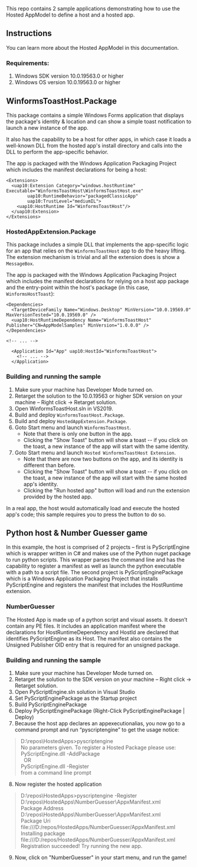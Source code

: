 This repo contains 2 sample applications demonstrating how to use the Hosted AppModel to define a host and a hosted app.

## Instructions
You can learn more about the Hosted AppModel in this documentation.

### Requirements:
1. Windows SDK version 10.0.19563.0 or higher
2. Windows OS version 10.0.19563.0 or higher

## WinformsToastHost.Package
This package contains a simple Windows Forms application that displays the package's identity & 
location and can show a simple toast notification to launch a new instance of the app. 

It also has the capability to be a host for other apps, in which case it loads a well-known DLL
from the hosted app's install directory and calls into the DLL to perform the app-specific 
behavior.

The app is packaged with the Windows Application Packaging Project which includes the 
manifest declarations for being a host:

```
<Extensions>
  <uap10:Extension Category="windows.hostRuntime" Executable="WinformsToastHost\WinformsToastHost.exe"
        uap10:RuntimeBehavior="packagedClassicApp"
        uap10:TrustLevel="mediumIL">
    <uap10:HostRuntime Id="WinformsToastHost"/>
  </uap10:Extension>
</Extensions>
```

### HostedAppExtension.Package
This package includes a simple DLL that implements the app-specific logic for an app
that relies on the `WinformsToastHost` app to do the heavy lifting. The extension mechanism
is trivial and all the extension does is show a `MessageBox`.

The app is packaged with the Windows Application Packaging Project which includes the 
manifest declarations for relying on a host app package and the entry-point within the
host's package (in this case, `WinformsHostToast`):

```
<Dependencies>
  <TargetDeviceFamily Name="Windows.Desktop" MinVersion="10.0.19569.0" MaxVersionTested="10.0.19569.0" />
  <uap10:HostRuntimeDependency Name="WinformsToastHost" Publisher="CN=AppModelSamples" MinVersion="1.0.0.0" />
</Dependencies>

<!-- ... -->

  <Application Id="App" uap10:HostId="WinformsToastHost">
    <!-- ... -->
  </Application>
```

### Building and running the sample
1. Make sure your machine has Developer Mode turned on.
1. Retarget the solution to the 10.0.19563 or higher SDK version on your machine – Right click -> Retarget solution.
1. Open WinformsToastHost.sln in VS2019.
1. Build and deploy `WinformsToastHost.Package`.
1. Build and deploy `HostedAppExtension.Package`.
1. Goto Start menu and launch `WinformsToastHost`.
   * Note that there is only one button in the app.
   * Clicking the "Show Toast" button will show a toast -- if you click on the toast, a new
instance of the app will start with the same identity.
1. Goto Start menu and launch `Hosted WinformsToastHost Extension`.
   * Note that there are now two buttons on the app, and its identity is different than before.
   * Clicking the "Show Toast" button will show a toast -- if you click on the toast, a new
instance of the app will start with the same hosted app's identity.
   * Clicking the "Run hosted app" button will load and run the extension provided by
the hosted app.

In a real app, the host would automatically load and execute the hosted app's code; this sample requires
you to press the button to do so.

## Python host & Number Guesser game
In this example, the host is comprised of 2 projects – first is PyScriptEngine which is wrapper written in C# and makes use of the Python nuget package to run python scripts. 
This wrapper parses the command line and has the capability to register a manifest as well as launch the python executable with a path to a script file. 
The second project is PyScriptEnginePackage which is a Windows Application Packaging Project that installs PyScriptEngine and registers the manifest that includes the HostRuntime extension.
### NumberGuesser
The Hosted App is made up of a python script and visual assets. It doesn’t contain any PE files. 
It includes an application manifest where the declarations for HostRuntimeDependency and HostId are declared that identifies PyScriptEngine as its Host. 
The manifest also contains the Unsigned Publisher OID entry that is required for an unsigned package.

### Building and running the sample
1. Make sure your machine has Developer Mode turned on.
2. Retarget the solution to the SDK version on your machine – Right click -> Retarget solution.
3. Open PyScriptEngine.sln solution in Visual Studio
4. Set PyScriptEnginePackage as the Startup project
5. Build PyScriptEnginePackage 
6. Deploy PyScriptEnginePackage  (Right-Click PyScriptEnginePackage | Deploy) 
7. Because the host app declares an appexecutionalias, you now go to a command prompt and run “pyscriptengine” to get the usage notice:

> D:\repos\HostedApps>pyscriptengine <br>
> No parameters given. To register a Hosted Package please use: <br>
> PyScriptEngine.dll -AddPackage <Path to myPackage.msix> <br>
> &nbsp;&nbsp;OR <br>
> PyScriptEngine.dll -Register <Path to AppxManifest.xml> <br>
> from a command line prompt <br>

8.	Now register the hosted application
> D:\repos\HostedApps>pyscriptengine -Register D:\repos\HostedApps\NumberGuesser\AppxManifest.xml <br>
> Package Address D:\repos\HostedApps\NumberGuesser\AppxManifest.xml <br>
> Package Uri file:///D:/repos/HostedApps/NumberGuesser/AppxManifest.xml <br>
> Installing package file:///D:/repos/HostedApps/NumberGuesser/AppxManifest.xml <br>
> Registration succeeded! Try running the new app. <br>

9.	Now, click on "NumberGuesser" in your start menu, and run the game!


